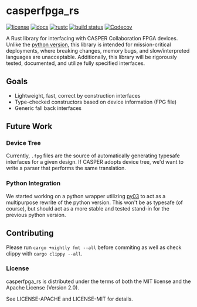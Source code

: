 # casperfpga_rs

[![license](https://img.shields.io/badge/license-Apache--2.0_OR_MIT-blue?style=flat-square)](#license)
[![docs](https://img.shields.io/docsrs/casperfpga?logo=rust&style=flat-square)](https://docs.rs/casperfpga/latest/casperfpga/index.html)
[![rustc](https://img.shields.io/badge/rustc-1.65+-blue?style=flat-square&logo=rust)](https://www.rust-lang.org)
[![build status](https://img.shields.io/github/actions/workflow/status/kiranshila/casperfpga_rs/ci.yml?branch=main&style=flat-square&logo=github)](https://github.com/kiranshila/casperfpga_rs/actions)
[![Codecov](https://img.shields.io/codecov/c/github/kiranshila/casperfpga_rs?style=flat-square)](https://app.codecov.io/gh/kiranshila/casperfpga_rs)

A Rust library for interfacing with CASPER Collaboration FPGA devices. Unlike the [python version](https://github.com/casper-astro/casperfpga), this library is intended for mission-critical deployments, where breaking changes, memory bugs, and slow/interpreted languages are unacceptable. Additionally, this library will be rigorously tested, documented, and utilize fully specified interfaces.

## Goals

- Lightweight, fast, correct by construction interfaces
- Type-checked constructors based on device information (FPG file)
- Generic fall back interfaces

## Future Work

### Device Tree

Currently, `.fpg` files are the source of automatically generating typesafe interfaces for a given design. If CASPER adopts device tree, we'd want to write a parser that performs the same translation.

### Python Integration

We started working on a python wrapper utilizing [py03](https://github.com/PyO3/pyo3) to act as a multipurpose rewrite of the python version. This won't be as typesafe (of course), but should act as a more stable and tested stand-in for the previous python version.

## Contributing

Please run `cargo +nightly fmt --all` before commiting as well as check clippy with `cargo clippy --all`.

### License

casperfpga_rs is distributed under the terms of both the MIT license and the Apache License (Version 2.0).

See LICENSE-APACHE and LICENSE-MIT for details.
